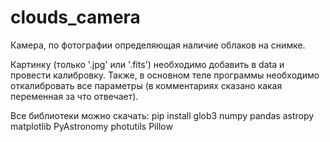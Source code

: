 # clouds_camera

Камера, по фотографии определяющая наличие облаков на снимке.

Картинку (только '.jpg' или '.fits') необходимо добавить в data и провести калибровку. Также, в основном теле программы необходимо откалибровать все параметры (в комментариях сказано какая переменная за что отвечает). 

Все библиотеки можно скачать: pip install glob3 numpy pandas astropy matplotlib PyAstronomy photutils Pillow
